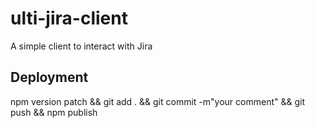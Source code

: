 # ulti-jira-client

A simple client to interact with Jira

## Deployment

npm version patch && git add . && git commit -m"your comment" && git push && npm publish
